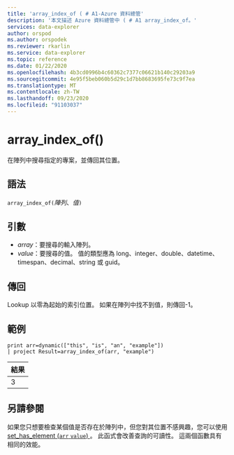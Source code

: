 ```yaml
---
title: 'array_index_of ( # A1-Azure 資料總管'
description: '本文描述 Azure 資料總管中 ( # A1 array_index_of。'
services: data-explorer
author: orspod
ms.author: orspodek
ms.reviewer: rkarlin
ms.service: data-explorer
ms.topic: reference
ms.date: 01/22/2020
ms.openlocfilehash: 4b3cd0996b4c60362c7377c06621b140c29203a9
ms.sourcegitcommit: 4e95f5beb060b5d29c1d7bb8683695fe73c9f7ea
ms.translationtype: MT
ms.contentlocale: zh-TW
ms.lasthandoff: 09/23/2020
ms.locfileid: "91103037"
---
```

# <a name="array_index_of"></a>array_index_of()

在陣列中搜尋指定的專案，並傳回其位置。

## <a name="syntax"></a>語法

`array_index_of(`*陣列*、*值*`)`

## <a name="arguments"></a>引數

* *array*：要搜尋的輸入陣列。
* *value*：要搜尋的值。 值的類型應為 long、integer、double、datetime、timespan、decimal、string 或 guid。

## <a name="returns"></a>傳回

Lookup 以零為起始的索引位置。
如果在陣列中找不到值，則傳回-1。

## <a name="example"></a>範例

<!-- csl: https://help.kusto.windows.net:443/Samples -->
```kusto
print arr=dynamic(["this", "is", "an", "example"]) 
| project Result=array_index_of(arr, "example")
```

|結果|
|---|
|3|

## <a name="see-also"></a>另請參閱

如果您只想要檢查某個值是否存在於陣列中，但您對其位置不感興趣，您可以使用 [set_has_element (`arr` `value`) ](sethaselementfunction.md)。 此函式會改善查詢的可讀性。 這兩個函數具有相同的效能。
